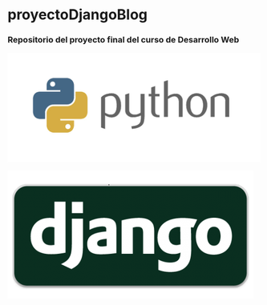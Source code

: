 # proyectoDjangoBlog
### Repositorio del proyecto final del curso de Desarrollo Web

![Icono Python](iconoPython.png)

![Icono Django](django_logo1.png)

